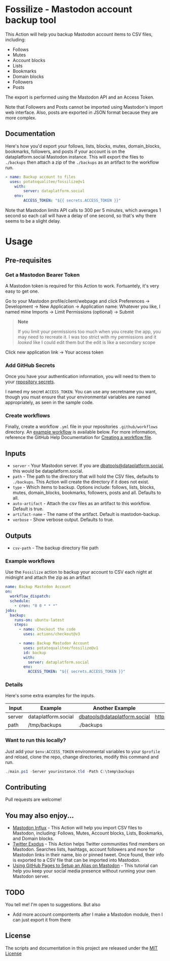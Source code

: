 # Fossilize - Mastodon account backup tool

This Action will help you backup Mastodon account items to CSV files, including:

* Follows
* Mutes
* Account blocks
* Lists
* Bookmarks
* Domain blocks
* Followers
* Posts

The export is performed using the Mastodon API and an Access Token.

Note that Followers and Posts cannot be imported using Mastodon's import web interface. Also, posts are exported in JSON format because they are more complex.

## Documentation

Here's how you'd export your follows, lists, blocks, mutes, domain_blocks, bookmarks, followers, and posts if your account is on the dataplatform.social Mastodon instance. This will export the files to `./backups` then attach a zip of the `./backups` as an artifact to the workflow run.

```yaml
- name: Backup account to files
  uses: potatoqualitee/fossilize@v1
    with:
        server: dataplatform.social
    env:
        ACCESS_TOKEN: "${{ secrets.ACCESS_TOKEN }}"
```

Note that Mastodon limits API calls to 300 per 5 minutes, which averages 1 second so each call will have a delay of one second, so that's why there seems to be a slight delay.

# Usage

## Pre-requisites

### Get a Mastodon Bearer Token

A Mastodon token is required for this Action to work. Fortuantely, it's very easy to get one.

Go to your Mastodon profile/client/webpage and click Preferences -> Development -> New Application -> Application name: Whatever you like, I named mine Imports -> Limit Permissions (optional) -> Submit

> **Note**
>
> If you limit your permissions too much when you create the app, you may need to recreate it. I was too strict with my permissions and it _looked_ like I could edit them but the edit is like a secondary scope

Click new application link -> Your access token

### Add GitHub Secrets

Once you have your authentication information, you will need to them to your [repository secrets](https://docs.github.com/en/codespaces/managing-codespaces-for-your-organization/managing-encrypted-secrets-for-your-repository-and-organization-for-github-codespaces#adding-secrets-for-a-repository).

I named my secret `ACCESS_TOKEN`. You can use any secretname you want, though you must ensure that your environmental variables are named appropriately, as seen in the sample code.

### Create workflows

Finally, create a workflow `.yml` file in your repositories `.github/workflows` directory. An [example workflow](#example-workflow) is available below. For more information, reference the GitHub Help Documentation for [Creating a workflow file](https://help.github.com/en/articles/configuring-a-workflow#creating-a-workflow-file).

## Inputs

* `server` - Your Mastodon server. If you are dbatools@dataplatform.social, this would be dataplatform.social.
* `path` - The path to the directory that will hold the CSV files, defaults to `./backups`. This Action will create the directory if it does not exist.
* `type` - Which items to backup. Options include: follows, lists, blocks, mutes, domain_blocks, bookmarks, followers, posts and all. Defaults to all.
* `auto-artifact` - Attach the csv files as an artifact to this workflow. Default is true.
* `artifact-name` - The name of the artifact. Default is mastodon-backup.
* `verbose` - Show verbose output. Defaults to true.

## Outputs

* `csv-path` - The backup directory file path

### Example workflows

Use the `Fossilize` action to backup your account to CSV each night at midnight and attach the zip as an artifact

```yaml
name: Backup Mastodon Account
on:
  workflow_dispatch:
  schedule:
    - cron: "0 0 * * *"
jobs:
  backup:
    runs-on: ubuntu-latest
    steps:
      - name: Checkout the code
        uses: actions/checkout@v3

      - name: Backup Mastodon Account
        uses: potatoqualitee/fossilize@v1
        id: backup
        with:
          server: dataplatform.social
        env:
          ACCESS_TOKEN: "${{ secrets.ACCESS_TOKEN }}"
```

### Details

Here's some extra examples for the inputs.

| Input | Example | Another Example | And Another
| --- | --- | --- | --- |
| server | dataplatform.social | dbatools@dataplatform.social | https://dataplatform.social
| path | /tmp/backups | ./backups

### Want to run this locally?

Just add your `$env:ACCESS_TOKEN` environmental variables to your `$profile` and reload, clone the repo, change directories, modify this command and run.

```powershell
./main.ps1 -Server yourinstance.tld -Path C:\temp\backups
```

## Contributing
Pull requests are welcome!

## You may also enjoy...

* [Mastodon Influx](https://github.com/marketplace/actions/mastodon-influx) - This Action will help you import CSV files to Mastodon, including: Follows, Mutes, Account blocks, Lists, Bookmarks, and Domain blocks.
* [Twitter Exodus](https://github.com/marketplace/actions/twitter-exodus) - This Action helps Twitter communities find members on Mastodon. Searches lists, hashtags, account followers and more for Mastodon links in their name, bio or pinned tweet. Once found, their info is exported to a CSV file that can be imported into Mastodon.
* [Using GitHub Pages to Setup an Alias on Mastodon](https://blog.netnerds.net/2022/11/alias-mastodon-github-pages/) - This tutorial can help you keep your social media presence without running your own Mastodon server.

## TODO
You tell me! I'm open to suggestions. But also

* Add more account compontents after I make a Mastodon module, then I can just export it from there

## License
The scripts and documentation in this project are released under the [MIT License](LICENSE)

